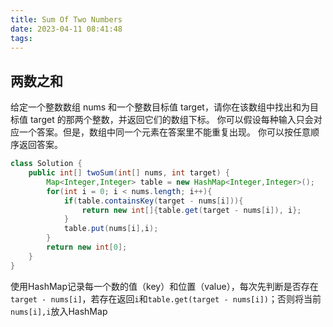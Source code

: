 ```yaml
---
title: Sum Of Two Numbers
date: 2023-04-11 08:41:48
tags:
---
```


## 两数之和
给定一个整数数组 nums 和一个整数目标值 target，请你在该数组中找出和为目标值 target 的那两个整数，并返回它们的数组下标。
你可以假设每种输入只会对应一个答案。但是，数组中同一个元素在答案里不能重复出现。
你可以按任意顺序返回答案。
```java
class Solution {
    public int[] twoSum(int[] nums, int target) {
        Map<Integer,Integer> table = new HashMap<Integer,Integer>();
        for(int i = 0; i < nums.length; i++){
            if(table.containsKey(target - nums[i])){
                return new int[]{table.get(target - nums[i]), i};
            }
            table.put(nums[i],i);
        }
        return new int[0];
    }
}
```
使用HashMap记录每一个数的值（key）和位置（value），每次先判断是否存在`target - nums[i]`，若存在返回`i`和`table.get(target - nums[i])`；否则将当前`nums[i],i`放入HashMap